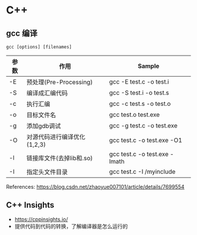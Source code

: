# C++

## gcc 编译

`gcc [options] [filenames]`

| 参数 	| 作用                        	| Sample                        	|
|------	|-----------------------------	|-------------------------------	|
| -E   	| 预处理(Pre-Processing)      	| gcc -E test.c -o test.i       	|
| -S   	| 编译成汇编代码              	| gcc -S test.i -o test.s       	|
| -c   	| 执行汇编                    	| gcc -c test.s -o test.o       	|
| -o   	| 目标文件名                  	| gcc test.o test.exe           	|
| -g   	| 添加gdb调试                 	| gcc -g test.c -o test.exe     	|
| -O   	| 对源代码进行编译优化(1,2,3) 	| gcc test.c -o test.exe -O1    	|
| -l   	| 链接库文件(去掉lib和.so)    	| gcc test.c -o test.exe -lmath 	|
| -I   	| 指定头文件目录              	| gcc test.c -I /myinclude       	|

References:
https://blog.csdn.net/zhaoyue007101/article/details/7699554


## C++ Insights

- <https://cppinsights.io/>
- 提供代码到代码的转换，了解编译器是怎么运行的
